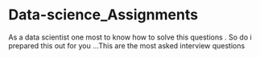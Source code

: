# Data-science_Assignments
As a data scientist one most to know how to solve this questions . So do i prepared this out for you ...This are the most asked interview questions 
